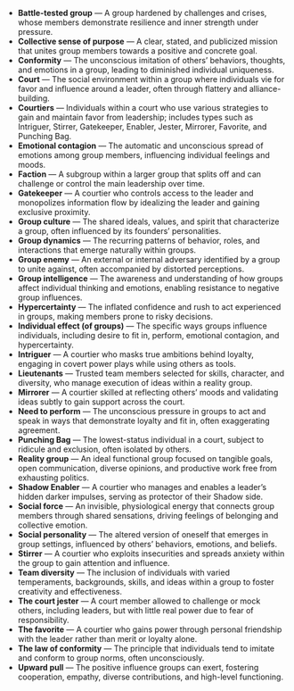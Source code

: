 - **Battle-tested group** — A group hardened by challenges and crises, whose members demonstrate resilience and inner strength under pressure.  
- **Collective sense of purpose** — A clear, stated, and publicized mission that unites group members towards a positive and concrete goal.  
- **Conformity** — The unconscious imitation of others’ behaviors, thoughts, and emotions in a group, leading to diminished individual uniqueness.  
- **Court** — The social environment within a group where individuals vie for favor and influence around a leader, often through flattery and alliance-building.  
- **Courtiers** — Individuals within a court who use various strategies to gain and maintain favor from leadership; includes types such as Intriguer, Stirrer, Gatekeeper, Enabler, Jester, Mirrorer, Favorite, and Punching Bag.  
- **Emotional contagion** — The automatic and unconscious spread of emotions among group members, influencing individual feelings and moods.  
- **Faction** — A subgroup within a larger group that splits off and can challenge or control the main leadership over time.  
- **Gatekeeper** — A courtier who controls access to the leader and monopolizes information flow by idealizing the leader and gaining exclusive proximity.  
- **Group culture** — The shared ideals, values, and spirit that characterize a group, often influenced by its founders’ personalities.  
- **Group dynamics** — The recurring patterns of behavior, roles, and interactions that emerge naturally within groups.  
- **Group enemy** — An external or internal adversary identified by a group to unite against, often accompanied by distorted perceptions.  
- **Group intelligence** — The awareness and understanding of how groups affect individual thinking and emotions, enabling resistance to negative group influences.  
- **Hypercertainty** — The inflated confidence and rush to act experienced in groups, making members prone to risky decisions.  
- **Individual effect (of groups)** — The specific ways groups influence individuals, including desire to fit in, perform, emotional contagion, and hypercertainty.  
- **Intriguer** — A courtier who masks true ambitions behind loyalty, engaging in covert power plays while using others as tools.  
- **Lieutenants** — Trusted team members selected for skills, character, and diversity, who manage execution of ideas within a reality group.  
- **Mirrorer** — A courtier skilled at reflecting others’ moods and validating ideas subtly to gain support across the court.  
- **Need to perform** — The unconscious pressure in groups to act and speak in ways that demonstrate loyalty and fit in, often exaggerating agreement.  
- **Punching Bag** — The lowest-status individual in a court, subject to ridicule and exclusion, often isolated by others.  
- **Reality group** — An ideal functional group focused on tangible goals, open communication, diverse opinions, and productive work free from exhausting politics.  
- **Shadow Enabler** — A courtier who manages and enables a leader’s hidden darker impulses, serving as protector of their Shadow side.  
- **Social force** — An invisible, physiological energy that connects group members through shared sensations, driving feelings of belonging and collective emotion.  
- **Social personality** — The altered version of oneself that emerges in group settings, influenced by others’ behaviors, emotions, and beliefs.  
- **Stirrer** — A courtier who exploits insecurities and spreads anxiety within the group to gain attention and influence.  
- **Team diversity** — The inclusion of individuals with varied temperaments, backgrounds, skills, and ideas within a group to foster creativity and effectiveness.  
- **The court jester** — A court member allowed to challenge or mock others, including leaders, but with little real power due to fear of responsibility.  
- **The favorite** — A courtier who gains power through personal friendship with the leader rather than merit or loyalty alone.  
- **The law of conformity** — The principle that individuals tend to imitate and conform to group norms, often unconsciously.  
- **Upward pull** — The positive influence groups can exert, fostering cooperation, empathy, diverse contributions, and high-level functioning.
